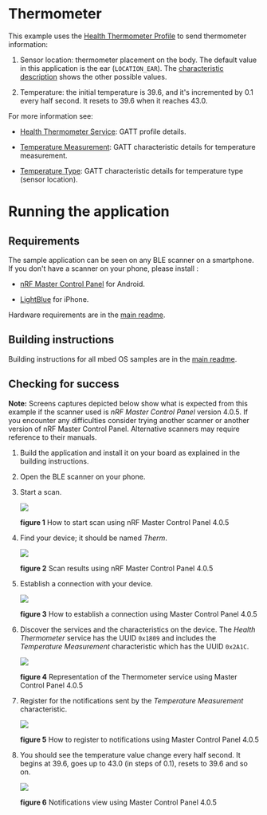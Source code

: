 # Thermometer

This example uses the [Health Thermometer Profile](https://developer.bluetooth.org/gatt/services/Pages/ServiceViewer.aspx?u=org.bluetooth.service.health_thermometer.xml) to send thermometer information:

1. Sensor location: thermometer placement on the body. The default value in this application is the ear (``LOCATION_EAR``). The [characteristic description](https://developer.bluetooth.org/gatt/characteristics/Pages/CharacteristicViewer.aspx?u=org.bluetooth.characteristic.temperature_type.xml) shows the other possible values.

1. Temperature: the initial temperature is 39.6, and it's incremented by 0.1 every half second. It resets to 39.6 when it reaches 43.0.

For more information see:

* [Health Thermometer Service](https://developer.bluetooth.org/gatt/services/Pages/ServiceViewer.aspx?u=org.bluetooth.service.health_thermometer.xml): GATT profile details.

* [Temperature Measurement](https://developer.bluetooth.org/gatt/characteristics/Pages/CharacteristicViewer.aspx?u=org.bluetooth.characteristic.temperature_measurement.xml): GATT characteristic details for temperature measurement.

* [Temperature Type](https://developer.bluetooth.org/gatt/characteristics/Pages/CharacteristicViewer.aspx?u=org.bluetooth.characteristic.temperature_type.xml): GATT characteristic details for temperature type (sensor location).

# Running the application

## Requirements

The sample application can be seen on any BLE scanner on a smartphone. If you don't have a scanner on your phone, please install :

- [nRF Master Control Panel](https://play.google.com/store/apps/details?id=no.nordicsemi.android.mcp) for Android.

- [LightBlue](https://itunes.apple.com/gb/app/lightblue-bluetooth-low-energy/id557428110?mt=8) for iPhone.

Hardware requirements are in the [main readme](https://github.com/ARMmbed/mbed-os-example-ble/blob/master/README.md).

## Building instructions

Building instructions for all mbed OS samples are in the [main readme](https://github.com/ARMmbed/mbed-os-example-ble/blob/master/README.md).

## Checking for success

**Note:** Screens captures depicted below show what is expected from this example if the scanner used is *nRF Master Control Panel* version 4.0.5. If you encounter any difficulties consider trying another scanner or another version of nRF Master Control Panel. Alternative scanners may require reference to their manuals.

1. Build the application and install it on your board as explained in the building instructions.

1. Open the BLE scanner on your phone.

1. Start a scan.

    ![](img/start_scan.png)

    **figure 1** How to start scan using nRF Master Control Panel 4.0.5

1. Find your device; it should be named *Therm*.

    ![](img/scan_results.png)

    **figure 2** Scan results using nRF Master Control Panel 4.0.5

1. Establish a connection with your device.

    ![](img/connection.png)

    **figure 3**  How to establish a connection using Master Control Panel 4.0.5


1. Discover the services and the characteristics on the device. The *Health Thermometer* service has the UUID `0x1809` and includes the *Temperature Measurement* characteristic which has the UUID `0x2A1C`.

    ![](img/discovery.png)

    **figure 4** Representation of the Thermometer service using Master Control Panel 4.0.5


1. Register for the notifications sent by the *Temperature Measurement* characteristic.

    ![](img/register_to_notifications.png)

    **figure 5** How to register to notifications using Master Control Panel 4.0.5


1. You should see the temperature value change every half second. It begins at 39.6, goes up to  43.0 (in steps of 0.1), resets to 39.6 and so on.

    ![](img/notifications.png)

    **figure 6** Notifications view using Master Control Panel 4.0.5


